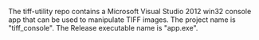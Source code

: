 The tiff-utility repo contains a Microsoft Visual Studio 2012 win32 console app that can be used to manipulate TIFF images.
The project name is "tiff_console". The Release executable name is "app.exe".

